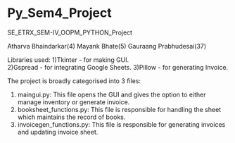 # Py_Sem4_Project
SE_ETRX_SEM-IV_OOPM_PYTHON_Project

Atharva Bhaindarkar(4) 
Mayank Bhate(5) 
Gauraang Prabhudesai(37) 

Libraries used:
1)Tkinter - for making GUI.  
2)Gspread - for integrating Google Sheets.
3)Pillow - for generating Invoice. 

The project is broadly categorised into 3 files:
1) maingui.py: This file opens the GUI and gives the option to either manage inventory or generate invoice.
2) booksheet_functions.py: This file is responsible for handling the sheet which maintains the record of books. 
3) invoicegen_functions.py: This file is responsible for generating invoices and updating invoice sheet. 
